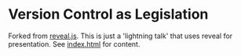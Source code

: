 # Version Control as Legislation

Forked from [reveal.js](https://github.com/hakimel/reveal.js). This is just a 'lightning talk' that uses reveal for presentation. See [index.html](https://github.com/nchase/version-legislation/blob/master/index.html) for content.
